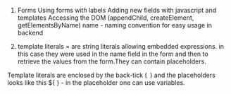 1. Forms
Using forms with labels
Adding new fields with javascript and templates
Accessing the DOM (appendChild, createElement, getElementsByName)
name - naming convention for easy usage in backend

2. template literals = are string literals allowing embedded expressions.
in this case they were used in the name field in the form and then to retrieve the values from the form.They can contain placeholders.

Template literals are enclosed by the back-tick (` `) and the placeholders looks like this ${ } - in the placeholder one can use variables.